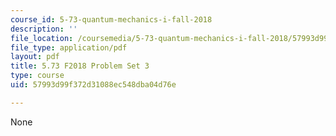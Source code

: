 ```yaml
---
course_id: 5-73-quantum-mechanics-i-fall-2018
description: ''
file_location: /coursemedia/5-73-quantum-mechanics-i-fall-2018/57993d99f372d31088ec548dba04d76e_MIT5_73F18_PSet3.pdf
file_type: application/pdf
layout: pdf
title: 5.73 F2018 Problem Set 3
type: course
uid: 57993d99f372d31088ec548dba04d76e

---
```

None